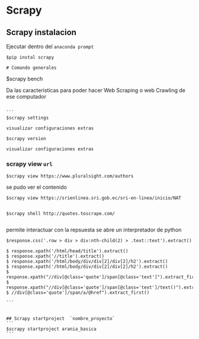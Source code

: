 # Scrapy

## Scrapy instalacion

Ejecutar dentro del `anaconda prompt`

```
$pip instal scrapy

# Comando generales
```
$scrapy bench

Da las caracteristicas para poder hacer Web Scraping o web Crawling de ese computador
``````

```
$scrapy settings

visualizar configuraciones extras
``````

```
$scrapy version

visualizar configuraciones extras
``````

### scrapy view `url`

``````
$scrapy view https://www.pluralsight.com/authors
``````

se pudo ver el contenido

``````
$scrapy view https://srienlinea.sri.gob.ec/sri-en-linea/inicio/NAT


``````

``````
$scrapy shell http://quotes.toscrape.com/


``````
permite interactuar con la repsuesta se abre un interpretador de python

``````
$response.css('.row > div > div:nth-child(2) > .text::text').extract()

``````


``````
$ response.xpath('/html/head/title').extract()
$ response.xpath('//title').extract()
$ response.xpath('/html/body/div/div[2]/div[2]/h2').extract()
$ response.xpath('/html/body/div/div[2]/div[2]/h2').extract()
$ response.xpath("//div[@class='quote']/span[@class='text']").extract_first()
$ response.xpath("//div[@class='quote']/span[@class='text']/text()").extract_first()
$ //div[@class='quote']/span/a/@href").extract_first()

```


## Scrapy startproject  `nombre_proyecto`
```
$scrapy startproject arania_basica
```

 









